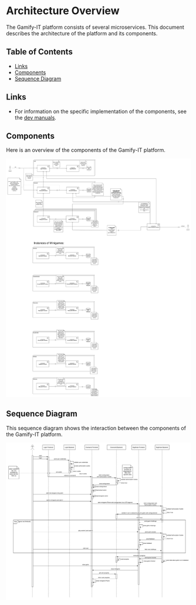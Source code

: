 # Architecture Overview

The Gamify-IT platform consists of several microservices.
This document describes the architecture of the platform and its components.

## Table of Contents

<!-- TOC -->
* [Links](#links)
* [Components](#components)
* [Sequence Diagram](#sequence-diagram)
<!-- TOC -->

## Links

- For information on the specific implementation of the components, see the [dev manuals](https://gamifyit-docs.readthedocs.io/en/latest/dev-manuals/index.html).

## Components

Here is an overview of the components of the Gamify-IT platform.

![component diagram](../services/component-diagram_(editable-with-drawio).png)

## Sequence Diagram

This sequence diagram shows the interaction between the components of the Gamify-IT platform.

![sequence diagram](../services/sequence-diagram_(editable-with-drawio).png)
